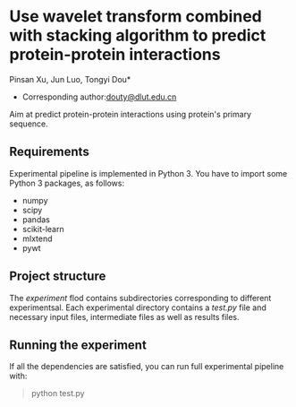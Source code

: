 # Use wavelet transform combined with stacking algorithm to predict protein-protein interactions
Pinsan Xu, Jun Luo, Tongyi Dou*
* Corresponding author:douty@dlut.edu.cn

Aim at predict protein-protein interactions using protein's primary sequence.

## Requirements
Experimental pipeline is implemented in Python 3.
You have to import some Python 3 packages, as follows:
* numpy
* scipy
* pandas
* scikit-learn
* mlxtend
* pywt

## Project structure
The *experiment* flod contains subdirectories corresponding to different experimentsal. Each experimental directory contains a *test.py* file and necessary input files, intermediate files as well as results files. 

## Running the experiment
If all the dependencies are satisfied, you can run full experimental pipeline with:
> python test.py
